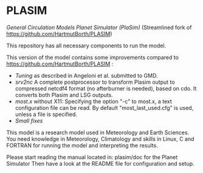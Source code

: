PLASIM
======

*General Circulation Models Planet Simulator (PlaSim)*
(Streamlined fork of https://github.com/HartmutBorth/PLASIM)

This repository has all necessary components to run the model.

This version of the model contains some improvements compared to https://github.com/HartmutBorth/PLASIM :

- *Tuning* as described in Angeloni et al. submitted to GMD.
- *srv2nc* A complete postprocessor to transform Plasim output to compressed netcdf4 format (no afterburner is needed), based on cdo. It converts both Plasim and LSG outputs.
- *most.x* without X11: Specifying the option "-c" to most.x, a text configuration file can be read. By default "most_last_used.cfg" is used, unless a file is specified.
- *Small fixes*

This model is a research model used in Meteorology and Earth Sciences.
You need knowledge in Meteorology, Climatology and skills in Linux, C and FORTRAN
for running the model and interpreting the results.

Please start reading the manual located in:
plasim/doc for the Planet Simulator
Then have a look at the README file for configuration and setup.

